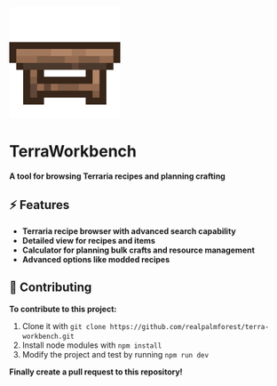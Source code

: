 <img src="./public/icon-large.png" alt="icon" width="200"/>

# TerraWorkbench
**A tool for browsing Terraria recipes and planning crafting**

## ⚡ Features
- **Terraria recipe browser with advanced search capability**
- **Detailed view for recipes and items**
- **Calculator for planning bulk crafts and resource management**
- **Advanced options like modded recipes**

## 🤝 Contributing
**To contribute to this project:**

1. Clone it with `git clone https://github.com/realpalmforest/terra-workbench.git`
2. Install node modules with `npm install`
3. Modify the project and test by running `npm run dev`

**Finally create a pull request to this repository!**